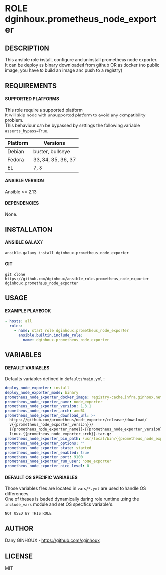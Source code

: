 # ROLE dginhoux.prometheus_node_exporter



## DESCRIPTION

This ansible role install, configure and uninstall prometheus node exporter.<br />
It can be deploy as binary downloaded from github OR as docker (no public image, you have to build an image and push to a registry)



## REQUIREMENTS

#### SUPPORTED PLATFORMS

This role require a supported platform.<br />
It will skip node with unsupported platform to avoid any compatibility problem.<br />
This behaviour can be bypassed by settings the following variable `asserts_bypass=True`.

| Platform | Versions |
|----------|----------|
| Debian | buster, bullseye |
| Fedora | 33, 34, 35, 36, 37 |
| EL | 7, 8 |

#### ANSIBLE VERSION

Ansible >= 2.13

#### DEPENDENCIES

None.



## INSTALLATION

#### ANSIBLE GALAXY

```shell
ansible-galaxy install dginhoux.prometheus_node_exporter
```
#### GIT

```shell
git clone https://github.com/dginhoux/ansible_role.prometheus_node_exporter dginhoux.prometheus_node_exporter
```


## USAGE

#### EXAMPLE PLAYBOOK

```yaml
- hosts: all
  roles:
    - name: start role dginhoux.prometheus_node_exporter
      ansible.builtin.include_role:
        name: dginhoux.prometheus_node_exporter
```


## VARIABLES

#### DEFAULT VARIABLES

Defaults variables defined in `defaults/main.yml` : 

```yaml
deploy_node_exporter: install
deploy_node_exporter_mode: binary
prometheus_node_exporter_docker_image: registry-cache.infra.ginhoux.net:5000/prom/node-exporter
prometheus_node_exporter_name: node_exporter
prometheus_node_exporter_version: 1.3.1
prometheus_node_exporter_arch: amd64
prometheus_node_exporter_download_url: >-
  https://github.com/prometheus/node_exporter/releases/download/
  v{{prometheus_node_exporter_version}}/
  {{prometheus_node_exporter_name}}-{{prometheus_node_exporter_version}}.
  linux-{{prometheus_node_exporter_arch}}.tar.gz
prometheus_node_exporter_bin_path: /usr/local/bin/{{prometheus_node_exporter_name}}
prometheus_node_exporter_options: ""
prometheus_node_exporter_state: started
prometheus_node_exporter_enabled: true
prometheus_node_exporter_port: 9100
prometheus_node_exporter_run_user: node_exporter
prometheus_node_exporter_nice_level: 0
```

#### DEFAULT OS SPECIFIC VARIABLES

Those variables files are located in `vars/*.yml` are used to handle OS differences.<br />
One of theses is loaded dynamically during role runtime using the `include_vars` module and set OS specifics variable's.

`NOT USED BY THIS ROLE`



## AUTHOR

Dany GINHOUX - https://github.com/dginhoux



## LICENSE

MIT
